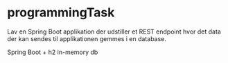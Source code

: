 # programmingTask

Lav en Spring Boot applikation der udstiller et REST endpoint hvor det data der kan sendes til applikationen gemmes i en database.

Spring Boot + h2 in-memory db
